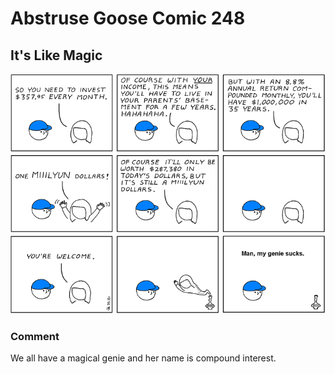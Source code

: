 # Abstruse Goose Comic 248
## It's Like Magic

![image](magic_does_exist.png)
### Comment
We all have a magical genie and her name is compound interest.
